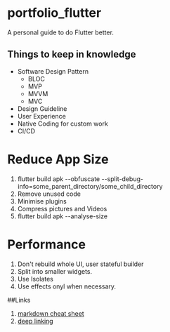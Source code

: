 # portfolio_flutter

A personal guide to do Flutter better.

## Things to keep in knowledge
+ Software Design Pattern
    + BLOC
    + MVP
    + MVVM
    + MVC
+ Design Guideline
+ User Experience
+ Native Coding for custom work
+ CI/CD


# Reduce App Size

1.  flutter build apk --obfuscate --split-debug-info=some_parent_directory/some_child_directory
2. Remove unused code
3. Minimise plugins
4. Compress pictures and Videos
5. flutter build apk --analyse-size
 
# Performance
1. Don't rebuild whole UI, user stateful builder
2. Split into smaller widgets.
3. Use Isolates
4. Use effects onyl when necessary.


##Links
1. [markdown cheat sheet](https://github.com/adam-p/markdown-here/wiki/Markdown-Cheatsheet#links)
1. [deep linking](https://docs.flutter.dev/development/ui/navigation/deep-linking)
